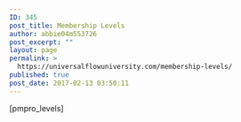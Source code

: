 ```yaml
---
ID: 345
post_title: Membership Levels
author: abbie04m553726
post_excerpt: ""
layout: page
permalink: >
  https://universalflowuniversity.com/membership-levels/
published: true
post_date: 2017-02-13 03:50:11
---
```

[pmpro_levels]